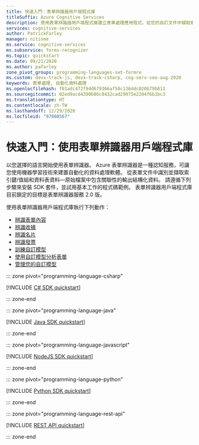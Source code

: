 ```yaml
---
title: 快速入門：表單辨識器用戶端程式庫
titleSuffix: Azure Cognitive Services
description: 使用表單辨識器用戶端程式庫建立表單處理應用程式，從您的自訂文件中擷取索引鍵/值組和資料表資料。
services: cognitive-services
author: PatrickFarley
manager: nitinme
ms.service: cognitive-services
ms.subservice: forms-recognizer
ms.topic: quickstart
ms.date: 09/21/2020
ms.author: pafarley
zone_pivot_groups: programming-languages-set-formre
ms.custom: devx-track-js, devx-track-csharp, cog-serv-seo-aug-2020
keywords: 表單處理, 自動化資料處理
ms.openlocfilehash: f01adc472f94d679366af50c136ddc020b79b811
ms.sourcegitcommit: 02ed9acd4390b86c8432cad29075e2204f6b1bc3
ms.translationtype: HT
ms.contentlocale: zh-TW
ms.lasthandoff: 12/29/2020
ms.locfileid: "97808567"
---
```

# <a name="quickstart-use-the-form-recognizer-client-library"></a>快速入門：使用表單辨識器用戶端程式庫

以您選擇的語言開始使用表單辨識器。 Azure 表單辨識器是一種認知服務，可讓您使用機器學習技術來建置自動化的資料處理軟體。 從表單文件中識別並擷取索引鍵/值組和資料表資料&mdash;原始檔案中包含關聯性的輸出結構化資料。 請遵循下列步驟來安裝 SDK 套件，並試用基本工作的程式碼範例。 表單辨識器用戶端程式庫目前鎖定的目標是表單辨識器服務 2.0 版。

使用表單辨識器用戶端程式庫執行下列動作：

* [辨識表單內容](#recognize-form-content)
* [辨識收據](#recognize-receipts)
* [辨識名片](#recognize-business-cards)
* [辨識發票](#recognize-invoices)
* [訓練自訂模型](#train-a-custom-model)
* [使用自訂模型分析表單](#analyze-forms-with-a-custom-model)
* [管理您的自訂模型](#manage-your-custom-models)

::: zone pivot="programming-language-csharp"

[!INCLUDE [C# SDK quickstart](../includes/quickstarts/csharp-sdk.md)]

::: zone-end

::: zone pivot="programming-language-java"

[!INCLUDE [Java SDK quickstart](../includes/quickstarts/java-sdk.md)]

::: zone-end

::: zone pivot="programming-language-javascript"

[!INCLUDE [NodeJS SDK quickstart](../includes/quickstarts/javascript-sdk.md)]

::: zone-end

::: zone pivot="programming-language-python"

[!INCLUDE [Python SDK quickstart](../includes/quickstarts/python-sdk.md)]

::: zone-end

::: zone pivot="programming-language-rest-api"

[!INCLUDE [REST API quickstart](../includes/quickstarts/rest-api.md)]

::: zone-end